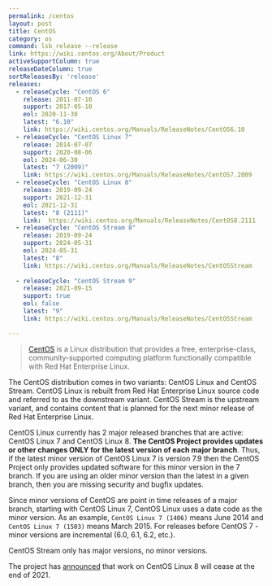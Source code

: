 ```yaml
---
permalink: /centos
layout: post
title: CentOS
category: os
command: lsb_release --release
link: https://wiki.centos.org/About/Product
activeSupportColumn: true
releaseDateColumn: true
sortReleasesBy: 'release'
releases:
  - releaseCycle: "CentOS 6"
    release: 2011-07-10
    support: 2017-05-10
    eol: 2020-11-30
    latest: "6.10"
    link: https://wiki.centos.org/Manuals/ReleaseNotes/CentOS6.10
  - releaseCycle: "CentOS Linux 7"
    release: 2014-07-07
    support: 2020-08-06
    eol: 2024-06-30
    latest: "7 (2009)"
    link: https://wiki.centos.org/Manuals/ReleaseNotes/CentOS7.2009
  - releaseCycle: "CentOS Linux 8"
    release: 2019-09-24
    support: 2021-12-31
    eol: 2021-12-31
    latest: "8 (2111)"
    link:  https://wiki.centos.org/Manuals/ReleaseNotes/CentOS8.2111
  - releaseCycle: "CentOS Stream 8"
    release: 2019-09-24
    support: 2024-05-31
    eol: 2024-05-31
    latest: "8"
    link: https://wiki.centos.org/Manuals/ReleaseNotes/CentOSStream
    
  - releaseCycle: "CentOS Stream 9"
    release: 2021-09-15
    support: true
    eol: false
    latest: "9"
    link: https://wiki.centos.org/Manuals/ReleaseNotes/CentOSStream

---
```


> [CentOS](https://centos.org/) is a Linux distribution that provides a free, enterprise-class, community-supported computing platform functionally compatible with Red Hat Enterprise Linux.

The CentOS distribution comes in two variants: CentOS Linux and CentOS Stream.  CentOS Linux is rebuilt from Red Hat Enterprise Linux source code and referred to as the downstream variant.  CentOS Stream is the upstream variant, and contains content that is planned for the next minor release of Red Hat Enterprise Linux.

CentOS Linux currently has 2 major released branches that are active: CentOS Linux 7 and CentOS Linux 8. **The CentOS Project provides updates or other changes ONLY for the latest version of each major branch**. Thus, if the latest minor version of CentOS Linux 7 is version 7.9 then the CentOS Project only provides updated software for this minor version in the 7 branch. If you are using an older minor version than the latest in a given branch, then you are missing security and bugfix updates.

Since minor versions of CentOS are point in time releases of a major branch, starting with CentOS Linux 7, CentOS Linux uses a date code as the minor version. As an example, `CentOS Linux 7 (1406)` means June 2014 and `CentOS Linux 7 (1503)` means March 2015. For releases before CentOS 7 - minor versions are incremental (6.0, 6.1, 6.2, etc.).

CentOS Stream only has major versions, no minor versions.

The project has [announced](https://blog.centos.org/2020/12/future-is-centos-stream/) that work on CentOS Linux 8 will cease at the end of 2021.
